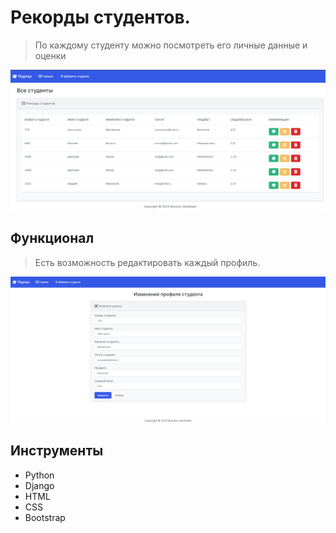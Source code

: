 
# Рекорды студентов.
> По каждому студенту можно посмотреть его личные данные и оценки

![Скриншот главной страницы](/static/students/img/students_records.png)

## Функционал
> Есть возможность редактировать каждый профиль.


![Скриншот главной страницы](/static/students/img/students_records_update.png)



## Инструменты
+ Python
+ Django
+ HTML
+ CSS
+ Bootstrap


